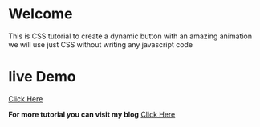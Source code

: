 # Welcome 

This is CSS tutorial to create a dynamic button with an amazing animation
we will use just CSS without writing any javascript code 

# live Demo 
[Click Here](https://codepen.io/MJK/pen/jVwaGq)

**For more tutorial you can visit my blog**
[Click Here](https://mohammed-jaffer.blogspot.com/)


